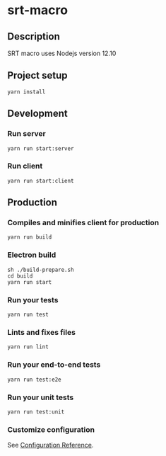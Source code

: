 # srt-macro

## Description
SRT macro uses Nodejs version 12.10

## Project setup

```
yarn install
```

## Development

### Run server

```
yarn run start:server
```

### Run client

```
yarn run start:client
```

## Production

### Compiles and minifies client for production

```
yarn run build
```

### Electron build

```
sh ./build-prepare.sh
cd build
yarn run start
```

### Run your tests

```
yarn run test
```

### Lints and fixes files

```
yarn run lint
```

### Run your end-to-end tests

```
yarn run test:e2e
```

### Run your unit tests

```
yarn run test:unit
```

### Customize configuration

See [Configuration Reference](https://cli.vuejs.org/config/).
